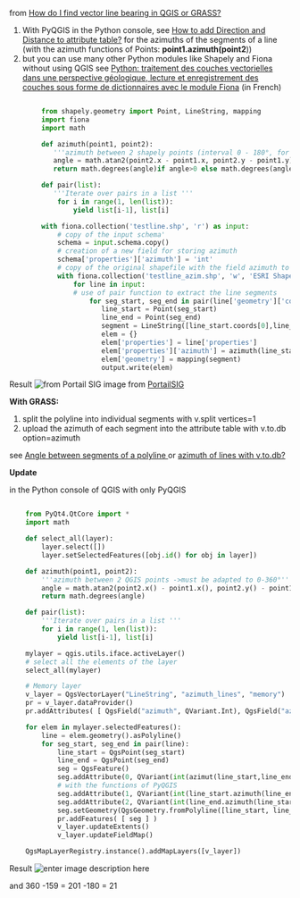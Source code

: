  
 from [How do I find vector line bearing in QGIS or GRASS?](http://gis.stackexchange.com/questions/55449/how-do-i-find-vector-line-bearing-in-qgis-or-grass/55480)
 
 1. With PyQGIS in the Python console, see [How to add Direction and Distance to attribute table?][1] for the azimuths of the segments of a line (with the azimuth functions of Points: **point1.azimuth(point2**))
 2. but you can use many other Python modules like Shapely and Fiona without using QGIS see [Python: traitement des couches vectorielles dans une perspective géologique, lecture et enregistrement des couches sous forme de dictionnaires avec le module Fiona][2] (in French)

```python

        from shapely.geometry import Point, LineString, mapping
        import fiona
        import math

        def azimuth(point1, point2):
           '''azimuth between 2 shapely points (interval 0 - 180°, for my work)'''
           angle = math.atan2(point2.x - point1.x, point2.y - point1.y)
           return math.degrees(angle)if angle>0 else math.degrees(angle) + 180

        def pair(list):
           '''Iterate over pairs in a list '''
            for i in range(1, len(list)):
                yield list[i-1], list[i]

        with fiona.collection('testline.shp', 'r') as input:
            # copy of the input schema'
            schema = input.schema.copy()
            # creation of a new field for storing azimuth
            schema['properties']['azimuth'] = 'int'
            # copy of the original shapefile with the field azimuth to a new shapefile
            with fiona.collection('testline_azim.shp', 'w', 'ESRI Shapefile', schema) as output:
                for line in input:
                # use of pair function to extract the line segments
                    for seg_start, seg_end in pair(line['geometry']['coordinates']):
                       line_start = Point(seg_start)
                       line_end = Point(seg_end)
                       segment = LineString([line_start.coords[0],line_end.coords[0]])
                       elem = {}                  
                       elem['properties'] = line['properties'] 
                       elem['properties']['azimuth'] = azimuth(line_start, line_end)
                       elem['geometry'] = mapping(segment)
                       output.write(elem)
```

Result
     ![from Portail SIG][3]
image from [PortailSIG][4]

**With GRASS:**

 1. split the polyline into individual segments with v.split vertices=1 
 2. upload the azimuth of each segment into the attribute table with v.to.db option=azimuth 

see [Angle between segments of a polyline ][5] or [azimuth of lines with v.to.db? ][6]

**Update** 

in the Python console of QGIS with only PyQGIS

```python

    from PyQt4.QtCore import *
    import math

    def select_all(layer):
        layer.select([])
        layer.setSelectedFeatures([obj.id() for obj in layer])

    def azimuth(point1, point2):
        '''azimuth between 2 QGIS points ->must be adapted to 0-360°'''
        angle = math.atan2(point2.x() - point1.x(), point2.y() - point1.y())
        return math.degrees(angle)

    def pair(list):
        '''Iterate over pairs in a list '''
        for i in range(1, len(list)):
            yield list[i-1], list[i]

    mylayer = qgis.utils.iface.activeLayer()
    # select all the elements of the layer
    select_all(mylayer)

    # Memory layer
    v_layer = QgsVectorLayer("LineString", "azimuth_lines", "memory")
    pr = v_layer.dataProvider()
    pr.addAttributes( [ QgsField("azimuth", QVariant.Int), QgsField("az_pt1pt2",QVariant.Int),QgsField("az_pt2-1",QVariant.Int)])

    for elem in mylayer.selectedFeatures():
        line = elem.geometry().asPolyline()
        for seg_start, seg_end in pair(line):
            line_start = QgsPoint(seg_start)
            line_end = QgsPoint(seg_end)
            seg = QgsFeature()
            seg.addAttribute(0, QVariant(int(azimut(line_start,line_end))))
            # with the functions of PyQGIS
            seg.addAttribute(1, QVariant(int(line_start.azimuth(line_end))))
            seg.addAttribute(2, QVariant(int(line_end.azimuth(line_start))))
            seg.setGeometry(QgsGeometry.fromPolyline([line_start, line_end]))
            pr.addFeatures( [ seg ] )
            v_layer.updateExtents()
            v_layer.updateFieldMap()

    QgsMapLayerRegistry.instance().addMapLayers([v_layer])
```

Result
![enter image description here][7]

and 360 -159 = 201 -180 = 21

  [1]: http://gis.stackexchange.com/questions/24260/how-to-add-direction-and-distance-to-attribute-table/24430#24430
  [2]: http://www.portailsig.org/content/python-traitement-des-couches-vectorielles-dans-une-perspective-geologique-lecture-et-enregi
  [3]: http://i.stack.imgur.com/Xg98Z.jpg
  [4]: http://www.portailsig.org/
  [5]: http://osgeo-org.1560.n6.nabble.com/Angle-between-segments-of-a-polyline-td3895453.html
  [6]: http://osgeo-org.1560.n6.nabble.com/azimuth-of-lines-with-v-to-db-td3915504.html
  [7]: http://i.stack.imgur.com/WC51u.jpg
